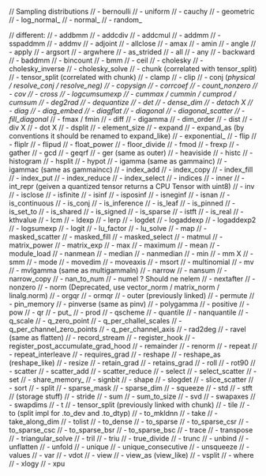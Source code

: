 // Sampling distributions
// - bernoulli
// - uniform
// - cauchy
// - geometric
// - log_normal_
// - normal_
// - random_

// different:
// - addbmm
// - addcdiv
// - addcmul
// - addmm
// - sspaddmm
// - addmv
// - adjoint
// - allclose
// - amax
// - amin
// - angle
// - apply
// - argsort
// - argwhere
// - as_strided
// - all
// - any
// - backward
// - baddmm
// - bincount
// - bmm
// - ceil
// - cholesky
// - cholesky_inverse
// - cholesky_solve
// - chunk (correlated with tensor_split)
// - tensor_split (correlated with chunk)
// - clamp
// - clip
// - conj (_physical / resolve_conj / resolve_neg)
// - copysign
// - corrcoef
// - count_nonzero
// - cov
// - cross
// - logcumsumexp
// - cummax / cummin / cumprod / cumsum
// - deg2rad
// - dequantize
// - det
// - dense_dim
// - detach X
// - diag
// - diag_embed
// - diagflat
// - diagonal
// - diagonal_scatter
// - fill_diagonal_
// - fmax / fmin
// - diff
// - digamma
// - dim_order
// - dist
// - div X
// - dot X
// - dsplit
// - element_size
// - expand
// - expand_as (by conventions it should be renamed to expand_like)
// - exponential_
// - flip
// - fliplr
// - flipud
// - float_power
// - floor_divide
// - fmod
// - frexp
// - gather
// - gcd
// - geqrf
// - ger (same as outer)
// - heaviside
// - histc
// - histogram
// - hsplit
// - hypot
// - igamma (same as gammainc)
// - igammac (same as gammaincc)
// - index_add
// - index_copy
// - index_fill
// - index_put
// - index_reduce
// - index_select
// - indices
// - inner
// - int_repr (geiven a quantized tensor returns a CPU Tensor with uint8)
// - inv
// - isclose
// - isfinite
// - isinf
// - isposinf
// - isneginf
// - isnan
// - is_continuous
// - is_conj
// - is_inference
// - is_leaf
// - is_pinned
// - is_set_to
// - is_shared
// - is_signed
// - is_sparse
// - istft
// - is_real
// - kthvalue
// - lcm
// - ldexp
// - lerp
// - logdet
// - logaddexp
// - logaddexp2
// - logsumexp
// - logit
// - lu_factor
// - lu_solve
// - map
// - masked_scatter
// - masked_fill
// - masked_select
// - matmul
// - matrix_power
// - matrix_exp
// - max
// - maximum
// - mean
// - module_load
// - nanmean
// - median
// - nanmedian
// - min
// - mm X
// - smm
// - mode
// - movedim
// - moveaxis
// - msort
// - multinomial
// - mv
// - mvlgamma (same as multigammaln)
// - narrow
// - nansum
// - narrow_copy
// - nan_to_num
// - numel ? Should ne nelem
// - nextafter
// - nonzero
// - norm (Deprecated, use vector_norm / matrix_norm / linalg.norm)
// - orgqr
// - ormqr
// - outer (previously linked)
// - permute
// - pin_memory
// - pinverse (same as pinv)
// - polygamma
// - positive
// - pow
// - qr
// - put_
// - prod
// - qscheme
// - quantile
// - nanquantile
// - q_scale
// - q_zero_point
// - q_per_challel_scales
// - q_per_channel_zero_points
// - q_per_channel_axis
// - rad2deg
// - ravel (same as flatten)
// - record_stream
// - register_hook
// - register_post_accumulate_grad_hood
// - remainder
// - renorm
// - repeat
// - repeat_interleave
// - requires_grad
// - reshape
// - reshape_as (reshape_like)
// - resize
// - retain_grad
// - retains_grad
// - roll
// - rot90
// - scatter
// - scatter_add
// - scatter_reduce
// - select
// - select_scatter
// - set
// - share_memory_
// - signbit
// - shape
// - slogdet
// - slice_scatter
// - sort
// - split
// - sparse_mask
// - sparse_dim
// - squeeze
// - std
// - stft
// (storage stuff)
// - stride
// - sum
// - sum_to_size
// - svd
// - swapaxes
// - swapdims
// - t
// - tensor_split (previously linked with chunk)
// - tile
// - to (split impl for .to_dev and .to_dtyp)
// - to_mkldnn
// - take
// - take_along_dim
// - tolist
// - to_dense
// - to_sparse
// - to_sparse_csr
// - to_sparse_csc
// - to_sparse_bsr
// - to_sparse_bsc
// - trace
// - transpose
// - triangular_solve
// - tril
// - triu
// - true_divide
// - trunc
// - unbind
// - unflatten
// - unfold
// - unique
// - unique_consecutive
// - unsqueeze
// - values
// - var
// - vdot
// - view
// - view_as (view_like)
// - vsplit
// - where
// - xlogy
// - xpu

